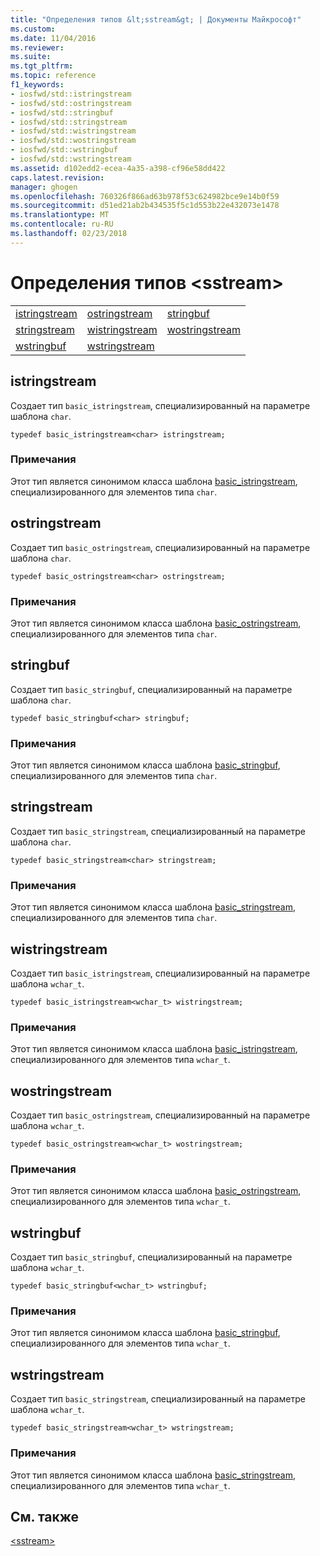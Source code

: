 ```yaml
---
title: "Определения типов &lt;sstream&gt; | Документы Майкрософт"
ms.custom: 
ms.date: 11/04/2016
ms.reviewer: 
ms.suite: 
ms.tgt_pltfrm: 
ms.topic: reference
f1_keywords:
- iosfwd/std::istringstream
- iosfwd/std::ostringstream
- iosfwd/std::stringbuf
- iosfwd/std::stringstream
- iosfwd/std::wistringstream
- iosfwd/std::wostringstream
- iosfwd/std::wstringbuf
- iosfwd/std::wstringstream
ms.assetid: d102edd2-ecea-4a35-a398-cf96e58dd422
caps.latest.revision: 
manager: ghogen
ms.openlocfilehash: 760326f866ad63b978f53c624982bce9e14b0f59
ms.sourcegitcommit: d51ed21ab2b434535f5c1d553b22e432073e1478
ms.translationtype: MT
ms.contentlocale: ru-RU
ms.lasthandoff: 02/23/2018
---
```

# <a name="ltsstreamgt-typedefs"></a>Определения типов &lt;sstream&gt;
||||  
|-|-|-|  
|[istringstream](#istringstream)|[ostringstream](#ostringstream)|[stringbuf](#stringbuf)|  
|[stringstream](#stringstream)|[wistringstream](#wistringstream)|[wostringstream](#wostringstream)|  
|[wstringbuf](#wstringbuf)|[wstringstream](#wstringstream)|  
  
##  <a name="istringstream"></a>  istringstream  
 Создает тип `basic_istringstream`, специализированный на параметре шаблона `char`.  
  
```  
typedef basic_istringstream<char> istringstream;  
```  
  
### <a name="remarks"></a>Примечания  
 Этот тип является синонимом класса шаблона [basic_istringstream](../standard-library/basic-istringstream-class.md), специализированного для элементов типа `char`.  
  
##  <a name="ostringstream"></a>  ostringstream  
 Создает тип `basic_ostringstream`, специализированный на параметре шаблона `char`.  
  
```  
typedef basic_ostringstream<char> ostringstream;  
```  
  
### <a name="remarks"></a>Примечания  
 Этот тип является синонимом класса шаблона [basic_ostringstream](../standard-library/basic-ostringstream-class.md), специализированного для элементов типа `char`.  
  
##  <a name="stringbuf"></a>  stringbuf  
 Создает тип `basic_stringbuf`, специализированный на параметре шаблона `char`.  
  
```  
typedef basic_stringbuf<char> stringbuf;  
```  
  
### <a name="remarks"></a>Примечания  
 Этот тип является синонимом класса шаблона [basic_stringbuf](../standard-library/basic-stringbuf-class.md), специализированного для элементов типа `char`.  
  
##  <a name="stringstream"></a>  stringstream  
 Создает тип `basic_stringstream`, специализированный на параметре шаблона `char`.  
  
```  
typedef basic_stringstream<char> stringstream;  
```  
  
### <a name="remarks"></a>Примечания  
 Этот тип является синонимом класса шаблона [basic_stringstream](../standard-library/basic-stringstream-class.md), специализированного для элементов типа `char`.  
  
##  <a name="wistringstream"></a>  wistringstream  
 Создает тип `basic_istringstream`, специализированный на параметре шаблона `wchar_t`.  
  
```  
typedef basic_istringstream<wchar_t> wistringstream;  
```  
  
### <a name="remarks"></a>Примечания  
 Этот тип является синонимом класса шаблона [basic_istringstream](../standard-library/basic-istringstream-class.md), специализированного для элементов типа `wchar_t`.  
  
##  <a name="wostringstream"></a>  wostringstream  
 Создает тип `basic_ostringstream`, специализированный на параметре шаблона `wchar_t`.  
  
```  
typedef basic_ostringstream<wchar_t> wostringstream;  
```  
  
### <a name="remarks"></a>Примечания  
 Этот тип является синонимом класса шаблона [basic_ostringstream](../standard-library/basic-ostringstream-class.md), специализированного для элементов типа `wchar_t`.  
  
##  <a name="wstringbuf"></a>  wstringbuf  
 Создает тип `basic_stringbuf`, специализированный на параметре шаблона `wchar_t`.  
  
```  
typedef basic_stringbuf<wchar_t> wstringbuf;  
```  
  
### <a name="remarks"></a>Примечания  
 Этот тип является синонимом класса шаблона [basic_stringbuf](../standard-library/basic-stringbuf-class.md), специализированного для элементов типа `wchar_t`.  
  
##  <a name="wstringstream"></a>  wstringstream  
 Создает тип `basic_stringstream`, специализированный на параметре шаблона `wchar_t`.  
  
```  
typedef basic_stringstream<wchar_t> wstringstream;  
```  
  
### <a name="remarks"></a>Примечания  
 Этот тип является синонимом класса шаблона [basic_stringstream](../standard-library/basic-stringstream-class.md), специализированного для элементов типа `wchar_t`.  
  
## <a name="see-also"></a>См. также  
 [\<sstream>](../standard-library/sstream.md)

